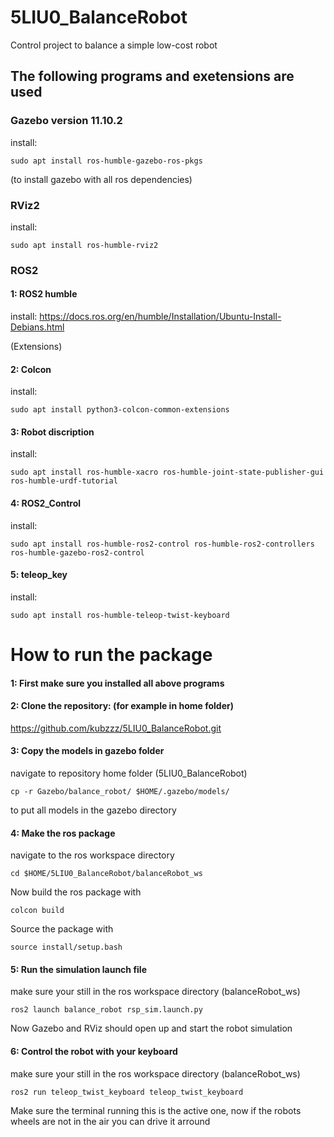 # 5LIU0_BalanceRobot
Control project to balance a simple low-cost robot

## The following programs and exetensions are used
### Gazebo version 11.10.2
install: 
```
sudo apt install ros-humble-gazebo-ros-pkgs 
```
(to install gazebo with all ros dependencies)

### RViz2
install: 
```
sudo apt install ros-humble-rviz2
```

### ROS2  
#### 1: ROS2 humble
install:
https://docs.ros.org/en/humble/Installation/Ubuntu-Install-Debians.html

(Extensions)
#### 2: Colcon
install:
```
sudo apt install python3-colcon-common-extensions
```

#### 3: Robot discription
install:
```
sudo apt install ros-humble-xacro ros-humble-joint-state-publisher-gui ros-humble-urdf-tutorial
```

#### 4: ROS2_Control
install:
```
sudo apt install ros-humble-ros2-control ros-humble-ros2-controllers ros-humble-gazebo-ros2-control
```

#### 5: teleop_key
install:
```
sudo apt install ros-humble-teleop-twist-keyboard
```

# How to run the package
#### 1: First make sure you installed all above programs 

#### 2: Clone the repository: (for example in home folder)
https://github.com/kubzzz/5LIU0_BalanceRobot.git

#### 3: Copy the models in gazebo folder
navigate to repository home folder (5LIU0_BalanceRobot)
```
cp -r Gazebo/balance_robot/ $HOME/.gazebo/models/
```
to put all models in the gazebo directory

#### 4: Make the ros package
navigate to the ros workspace directory
```
cd $HOME/5LIU0_BalanceRobot/balanceRobot_ws
```
Now build the ros package with
```
colcon build
```
Source the package with
```
source install/setup.bash
```

#### 5: Run the simulation launch file
make sure your still in the ros workspace directory (balanceRobot_ws)
```
ros2 launch balance_robot rsp_sim.launch.py
```
Now Gazebo and RViz should open up and start the robot simulation

#### 6: Control the robot with your keyboard
make sure your still in the ros workspace directory (balanceRobot_ws)
```
ros2 run teleop_twist_keyboard teleop_twist_keyboard
```
Make sure the terminal running this is the active one, now if the robots wheels are not in the air you can drive it arround
